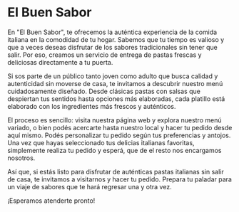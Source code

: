 # El Buen Sabor

En "El Buen Sabor", te ofrecemos la auténtica experiencia de la comida italiana en la comodidad de tu hogar. 
Sabemos que tu tiempo es valioso y que a veces deseas disfrutar de los sabores tradicionales sin tener que salir. Por eso, creamos un servicio de entrega de pastas frescas y deliciosas directamente a tu puerta.

Si sos parte de un público tanto joven como adulto que busca calidad y autenticidad sin moverse de casa, te invitamos a descubrir nuestro menú cuidadosamente diseñado. Desde clásicas pastas con salsas que despiertan tus 
sentidos hasta opciones más elaboradas, cada platillo está elaborado con los ingredientes más frescos y auténticos.

El proceso es sencillo: visita nuestra página web y explora nuestro menú variado, o bien podés acercarte hasta nuestro local y hacer tu pedido desde aquí mismo. Podés personalizar tu pedido según tus preferencias y 
antojos. Una vez que hayas seleccionado tus delicias italianas favoritas, simplemente realiza tu pedido y esperá, que de el resto nos encargamos nosotros.

Así que, si estás listo para disfrutar de auténticas pastas italianas sin salir de casa, te invitamos a visitarnos y hacer tu pedido. 
Prepara tu paladar para un viaje de sabores que te hará regresar una y otra vez. 

¡Esperamos atenderte pronto!
